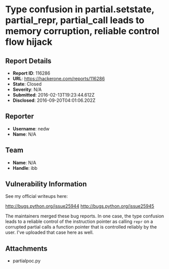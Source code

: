 # Type confusion in partial.setstate, partial_repr, partial_call leads to memory corruption, reliable control flow hijack

## Report Details
- **Report ID**: 116286
- **URL**: https://hackerone.com/reports/116286
- **State**: Closed
- **Severity**: N/A
- **Submitted**: 2016-02-13T19:23:44.612Z
- **Disclosed**: 2016-09-20T04:01:06.202Z

## Reporter
- **Username**: nedw
- **Name**: N/A

## Team
- **Name**: N/A
- **Handle**: ibb

## Vulnerability Information
See my official writeups here:

http://bugs.python.org/issue25944
http://bugs.python.org/issue25945

The maintainers merged these bug reports.
In one case, the type confusion leads to a reliable control of the instruction pointer as calling `repr` on a corrupted partial calls a function pointer that is controlled reliably by the user. I've uploaded that case here as well.

## Attachments
- partialpoc.py

